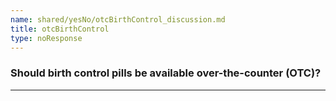 ```yaml
---
name: shared/yesNo/otcBirthControl_discussion.md
title: otcBirthControl
type: noResponse
---
```


### Should birth control pills be available over-the-counter (OTC)?

---

